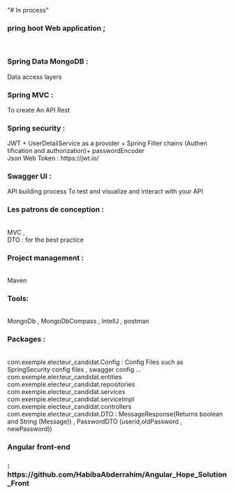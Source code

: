 "# In process" 

<h3>pring boot Web application ; </h3> <br>

<h3>Spring Data MongoDB :</h3>Data access layers <br>
<h3>Spring MVC :</h3> To create An API Rest <br>
<h3>Spring security :</h3> JWT + UserDetailService as a provider + Spring Filter chains (Authen tification and authorization)+ passwordEncoder <br>
Json Web Token : https://jwt.io/ <br>
<h3>Swagger UI :</h3>API building process To test and visualize and interact with your API <br>

<h3>Les patrons de conception :</h3> <br>
MVC ,<br>
DTO : for the best practice <br>

<h3>Project management :</h3><br>
Maven <br>

<h3>Tools:</h3> <br>
MongoDb , MongoDbCompass , IntellJ , postman <br>

<h3>Packages :</h3><br>
com.exemple.electeur_candidat.Config : Config Files such as SpringSecurity config files , swagger config ...<br>
com.exemple.electeur_candidat.entities<br>
com.exemple.electeur_candidat.repositories<br>
com.exemple.electeur_candidat.services<br>
com.exemple.electeur_candidat.serviceImpl<br>
com.exemple.electeur_candidat.controllers<br>
com.exemple.electeur_candidat.DTO : MessageResponse(Returns boolean and String (Message)) , PasswordDTO (userid,oldPassword , newPassword))<br>
	
<h3>Angular front-end <h3> :  https://github.com/HabibaAbderrahim/Angular_Hope_Solution_Front
